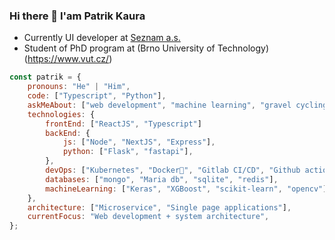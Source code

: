 ### Hi there 👋 I'am Patrik Kaura

- Currently UI developer at [Seznam a.s.](https://kariera.seznam.cz/)
- Student of PhD program at (Brno University of Technology)(https://www.vut.cz/)

```javascript
const patrik = {
    pronouns: "He" | "Him",
    code: ["Typescript", "Python"],
    askMeAbout: ["web development", "machine learning", "gravel cycling", "running"],
    technologies: {
        frontEnd: ["ReactJS", "Typescript"]
        backEnd: {
            js: ["Node", "NextJS", "Express"],
            python: ["Flask", "fastapi"],
        },
        devOps: ["Kubernetes", "Docker🐳", "Gitlab CI/CD", "Github actions", "Nginx"],
        databases: ["mongo", "Maria db", "sqlite", "redis"],
        machineLearning: ["Keras", "XGBoost", "scikit-learn", "opencv"],
    },
    architecture: ["Microservice", "Single page applications"],
    currentFocus: "Web development + system architecture",
};
```
